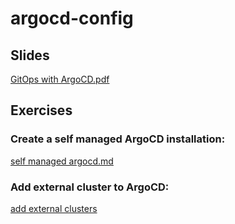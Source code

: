 # argocd-config

## Slides

[GitOps with ArgoCD.pdf](./docs/GitOps-with-ArgoCD.pdf)

## Exercises

### Create a self managed ArgoCD installation:
[self managed argocd.md](./docs/self-managed-argocd.md)


### Add external cluster to ArgoCD:
[add external clusters](./docs/add-external-clusters.md)


